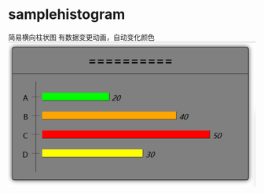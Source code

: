 # samplehistogram
简易横向柱状图
有数据变更动画，自动变化颜色
<img src="https://github.com/xiaoqiong0v0/samplehistogram/blob/master/sample.PNG"/><br />
